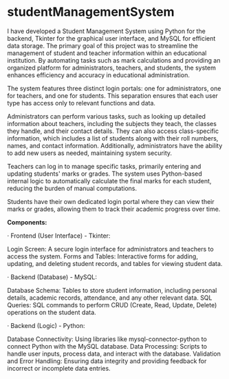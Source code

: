 # studentManagementSystem
I have developed a Student Management System using Python for the backend, Tkinter for the graphical user interface, and MySQL for efficient data storage. The primary goal of this project was to streamline the management of student and teacher information within an educational institution. By automating tasks such as mark calculations and providing an organized platform for administrators, teachers, and students, the system enhances efficiency and accuracy in educational administration.

The system features three distinct login portals: one for administrators, one for teachers, and one for students. This separation ensures that each user type has access only to relevant functions and data. 

Administrators can perform various tasks, such as looking up detailed information about teachers, including the subjects they teach, the classes they handle, and their contact details. They can also access class-specific information, which includes a list of students along with their roll numbers, names, and contact information. Additionally, administrators have the ability to add new users as needed, maintaining system security.

Teachers can log in to manage specific tasks, primarily entering and updating students' marks or grades. The system uses Python-based internal logic to automatically calculate the final marks for each student, reducing the burden of manual computations.

Students have their own dedicated login portal where they can view their marks or grades, allowing them to track their academic progress over time.

**Components:**
<br/>

· Frontend (User Interface) - Tkinter:

Login Screen: A secure login interface for administrators and teachers to access the system.
Forms and Tables: Interactive forms for adding, updating, and deleting student records, and tables for viewing student data.

· Backend (Database) - MySQL:

Database Schema: Tables to store student information, including personal details, academic records, attendance, and any other relevant data.
SQL Queries: SQL commands to perform CRUD (Create, Read, Update, Delete) operations on the student data.

· Backend (Logic) - Python:

Database Connectivity: Using libraries like mysql-connector-python to connect Python with the MySQL database.
Data Processing: Scripts to handle user inputs, process data, and interact with the database.
Validation and Error Handling: Ensuring data integrity and providing feedback for incorrect or incomplete data entries.

